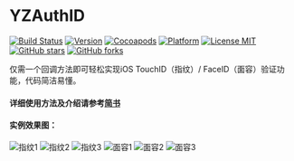 # YZAuthID

[![Build Status](https://travis-ci.org/micyo202/YZAuthID.svg)](https://travis-ci.org/micyo202/YZAuthID)
[![Version](https://img.shields.io/badge/version-2.1.0-yellow.svg)](https://github.com/micyo202/YZAuthID)
[![Cocoapods](https://img.shields.io/badge/pod-1.10.0-green.svg)](https://cocoapods.org/?q=YZAuthID)
[![Platform](https://img.shields.io/badge/platform-ios-red.svg)](https://github.com/micyo202/YZAuthID)
[![License MIT](https://img.shields.io/badge/license-MIT-lightgrey.svg)](https://github.com/micyo202/YZAuthID/blob/master/LICENSE)
[![GitHub stars](https://img.shields.io/github/stars/micyo202/YZAuthID.svg?style=social&label=Stars)](https://github.com/micyo202/YZAuthID)
[![GitHub forks](https://img.shields.io/github/forks/micyo202/YZAuthID.svg?style=social&label=Fork)](https://github.com/micyo202/YZAuthID)

仅需一个回调方法即可轻松实现iOS TouchID（指纹）/ FaceID（面容）验证功能，代码简洁易懂。

#### 详细使用方法及介绍请参考[简书](https://www.jianshu.com/p/da752036b2f4)

#### 实例效果图：

<img src="https://github.com/micyo202/YZAuthID/raw/master/auth_finger_1.png" alt="指纹1" title="指纹界面">

<img src="https://github.com/micyo202/YZAuthID/raw/master/auth_finger_2.png" alt="指纹2" title="开始认证">

<img src="https://github.com/micyo202/YZAuthID/raw/master/auth_finger_3.png" alt="指纹3" title="认证失败">

<img src="https://github.com/micyo202/YZAuthID/raw/master/auth_face_1.png" alt="面容1" title="面容界面">

<img src="https://github.com/micyo202/YZAuthID/raw/master/auth_face_2.png" alt="面容2" title="开始认证">

<img src="https://github.com/micyo202/YZAuthID/raw/master/auth_face_3.png" alt="面容3" title="认证失败">
